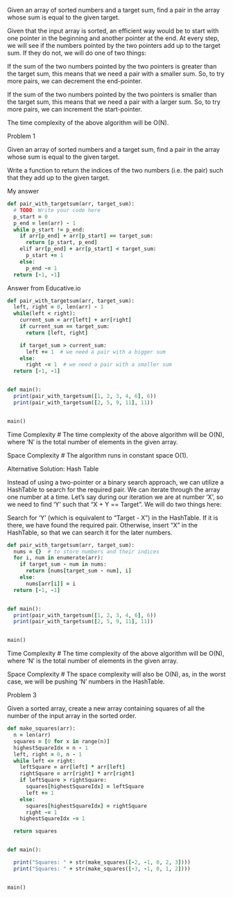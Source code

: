 Given an array of sorted numbers and a target sum, find a pair in the array whose sum is equal to the given target.

Given that the input array is sorted, an efficient way would be to start with one pointer in the beginning and another pointer at the end. At every step, we will see if the numbers pointed by the two pointers add up to the target sum. If they do not, we will do one of two things:

If the sum of the two numbers pointed by the two pointers is greater than the target sum, this means that we need a pair with a smaller sum. So, to try more pairs, we can decrement the end-pointer.

If the sum of the two numbers pointed by the two pointers is smaller than the target sum, this means that we need a pair with a larger sum. So, to try more pairs, we can increment the start-pointer.

The time complexity of the above algorithm will be O(N).

Problem 1

Given an array of sorted numbers and a target sum, find a pair in the array whose sum is equal to the given target.

Write a function to return the indices of the two numbers (i.e. the pair) such that they add up to the given target.

My answer

```ruby
def pair_with_targetsum(arr, target_sum):
  # TODO: Write your code here
  p_start = 0
  p_end = len(arr) - 1
  while p_start != p_end:
    if arr[p_end] + arr[p_start] == target_sum:
      return [p_start, p_end]
    elif arr[p_end] + arr[p_start] < target_sum:
      p_start += 1
    else:
      p_end -= 1
  return [-1, -1]
```

Answer from Educative.io

```ruby
def pair_with_targetsum(arr, target_sum):
  left, right = 0, len(arr) - 1
  while(left < right):
    current_sum = arr[left] + arr[right]
    if current_sum == target_sum:
      return [left, right]

    if target_sum > current_sum:
      left += 1  # we need a pair with a bigger sum
    else:
      right -= 1  # we need a pair with a smaller sum
  return [-1, -1]


def main():
  print(pair_with_targetsum([1, 2, 3, 4, 6], 6))
  print(pair_with_targetsum([2, 5, 9, 11], 11))


main()
```

Time Complexity #
The time complexity of the above algorithm will be O(N), where ‘N’ is the total number of elements in the given array.

Space Complexity #
The algorithm runs in constant space O(1).

Alternative Solution: Hash Table

Instead of using a two-pointer or a binary search approach, we can utilize a HashTable to search for the required pair. We can iterate through the array one number at a time. Let’s say during our iteration we are at number ‘X’, so we need to find ‘Y’ such that “X + Y == Target”. We will do two things here:

Search for ‘Y’ (which is equivalent to “Target - X”) in the HashTable. If it is there, we have found the required pair.
Otherwise, insert “X” in the HashTable, so that we can search it for the later numbers.

```ruby
def pair_with_targetsum(arr, target_sum):
  nums = {}  # to store numbers and their indices
  for i, num in enumerate(arr):
    if target_sum - num in nums:
      return [nums[target_sum - num], i]
    else:
      nums[arr[i]] = i
  return [-1, -1]


def main():
  print(pair_with_targetsum([1, 2, 3, 4, 6], 6))
  print(pair_with_targetsum([2, 5, 9, 11], 11))


main()
```
Time Complexity #
The time complexity of the above algorithm will be O(N), where ‘N’ is the total number of elements in the given array.

Space Complexity #
The space complexity will also be O(N), as, in the worst case, we will be pushing ‘N’ numbers in the HashTable.


Problem 3

Given a sorted array, create a new array containing squares of all the number of the input array in the sorted order.

```ruby
def make_squares(arr):
  n = len(arr)
  squares = [0 for x in range(n)]
  highestSquareIdx = n - 1
  left, right = 0, n - 1
  while left <= right:
    leftSquare = arr[left] * arr[left]
    rightSquare = arr[right] * arr[right]
    if leftSquare > rightSquare:
      squares[highestSquareIdx] = leftSquare
      left += 1
    else:
      squares[highestSquareIdx] = rightSquare
      right -= 1
    highestSquareIdx -= 1

  return squares


def main():

  print("Squares: " + str(make_squares([-2, -1, 0, 2, 3])))
  print("Squares: " + str(make_squares([-3, -1, 0, 1, 2])))


main()
```
